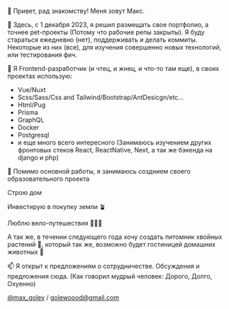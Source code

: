 👋 Привет, рад знакомству! Меня зовут Макс.

👀 Здесь, с 1 декабря 2023, я решил размещать свое портфолио, а точнее pet-проекты (Потому что рабочие репы закрыты). Я буду стараться ежедневно (нет), поддерживать и делать коммиты. Некоторые из них (все), для изучения совершенно новых технологий, или тестирования фич.

🌱 Я Frontend-разработчик (и чтец, и жнец, и что-то там еще), в своих проектах использую:

 * Vue/Nuxt
 * Scss/Sass/Css and Tailwind/Bootstrap/AntDesicgn/etc...
 * Html/Pug
 * Prisma
 * GraphQL
 * Docker
 * Postgresql
 * и еще много всего интересного (Занимаюсь изучением других фронтовых стеков React, ReactNative, Next, а так же бэкенда на django и php)
   
💞️ Помимо основной работы, я занимаюсь созднием своего образовательного проекта

Строю дом

Инвестирую в покупку земли 🪴

Люблю вело-путешествия 🚴🏻‍♂️

А так же, в течении следующего года хочу создать питомник хвойных растений 🌲, который так же, возможно будет гостиницей домашних животных 🐶


📫 Я открыт к предложениям о сотрудничестве. Обсуждения и предложения сюда. (Как говорил мудрый человек: Дорого, Долго, Охуенно)

[@max_golev](https://t.me/max_golev) / golewoood@gmail.com

<!---
Golewoood/Golewoood is a ✨ special ✨ repository because its `README.md` (this file) appears on your GitHub profile.
You can click the Preview link to take a look at your changes.
--->
